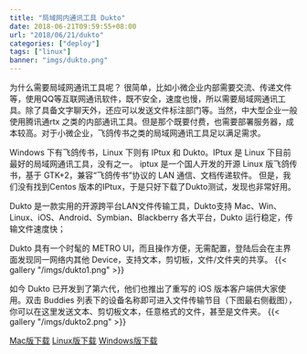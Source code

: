 ```yaml
---
title: "局域网内通讯工具 Dukto"
date: 2018-06-21T09:59:55+08:00
url: "2018/06/21/dukto"
categories: ["deploy"]
tags: ["linux"]
banner: "imgs/dukto.png"
---
```


为什么需要局域网通讯工具呢？
很简单，比如小微企业内部需要交流、传递文件等，使用QQ等互联网通讯软件，既不安全，速度也慢，所以需要局域网通讯工具。除了具备文字聊天外，还应可以发送文件标注部门等。当然，中大型企业一般使用腾讯通rtx 之类的内部通讯工具。但是那个既要付费，也需要部署服务器，成本较高。对于小微企业，飞鸽传书之类的局域网通讯工具足以满足需求。

<!--more-->
Windows 下有飞鸽传书，Linux 下则有 IPtux 和 Dukto。IPtux 是 Linux 下目前最好的局域网通讯工具，没有之一。
iptux 是一个国人开发的开源 Linux 版飞鸽传书，基于 GTK+2，兼容“飞鸽传书”协议的 LAN 通信、文档传递软件。
但是，我们没有找到Centos 版本的IPtux，于是只好下载了Dukto测试，发现也非常好用。

Dukto 是一款实用的开源跨平台LAN文件传输工具，Dukto支持 Mac、Win、Linux、iOS、Android、Symbian、Blackberry 各大平台，Dukto 运行稳定，传输文件速度快；

Dukto 具有一个时髦的 METRO UI，而且操作方便，无需配置，登陆后会在主界面发现同一网络内其他 Device，支持文本，剪切板，文件/文件夹的共享。
{{< gallery "/imgs/dukto1.png" >}}

如今 Dukto 已开发到了第六代，他们也推出了重写的 iOS 版本客户端供大家使用。双击 Buddies 列表下的设备名称即可进入文件传输节目（下图最右侧截图），你可以在这里发送文本、剪切板文本，任意格式的文件，甚至是文件夹。
{{< gallery "/imgs/dukto2.png" >}}

[Mac版下载](http://www.pc6.com/mac/248218.html)
[Linux版下载](https://software.opensuse.org/download.html?project=home:colomboem&package=dukto)
[Windows版下载](http://www.pc6.com/softview/SoftView_79769.html)
<!--more-->
